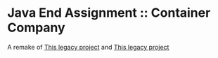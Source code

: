 # Java End Assignment :: Container Company

A remake of [This legacy project](../../LegacyEndAssignments/EndAssignmend_2017_1/)
and [This legacy project](../../LegacyEndAssignments/EndAssignmend_2017_2/)

